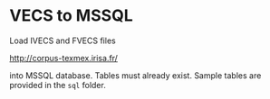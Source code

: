 # VECS to MSSQL

Load IVECS and FVECS files 

http://corpus-texmex.irisa.fr/

into MSSQL database. Tables must already exist. Sample tables are provided in the `sql` folder.
